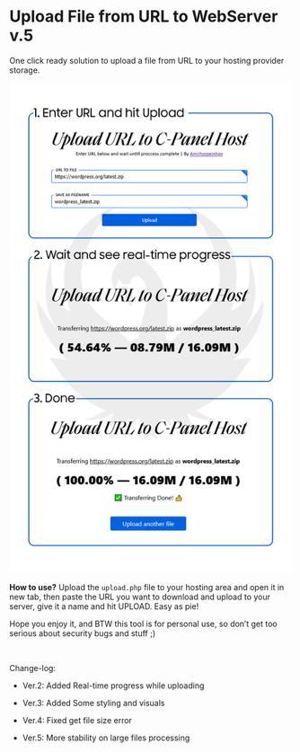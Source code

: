 Upload File from URL to WebServer v.5
=====================================

One click ready solution to upload a file from URL to your hosting provider
storage.

![](screenshot.png)

**How to use?** Upload the `upload.php` file to your hosting area and open it in
new tab, then paste the URL you want to download and upload to your server, give
it a name and hit UPLOAD. Easy as pie!

Hope you enjoy it, and BTW this tool is for personal use, so don’t get too
serious about security bugs and stuff ;)

 

Change-log:

-   Ver.2: Added Real-time progress while uploading

-   Ver.3: Added Some styling and visuals

-   Ver.4: Fixed get file size error

-   Ver.5: More stability on large files processing
